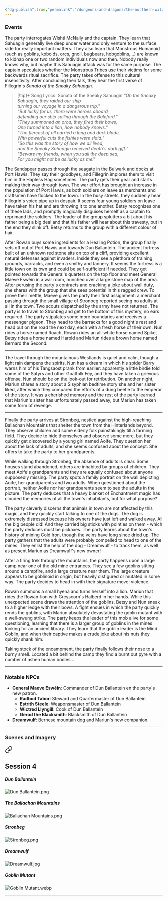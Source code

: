 ```yaml
---
{"dg-publish":true,"permalink":"/dungeons-and-dragons/the-northern-wilds/players/journal/session-4/","tags":["TTRPG/Campaigns/Northern-Wilds","Journal"]}
---
```


### Events
The party interrogates Wishti McNally and the captain. They learn that Sahuagin generally live deep under water and only venture to the surface side for really important matters. They also learn that Monstrous Humanoid (such as goblins, kobolds, orcs, gnoll, bugbears, hobgoblins,...) are known to kidnap one or two random individuals now and then. Nobody really knows why, but maybe this Sahuagin attack was for the same purpose. The captain speculates whether the Monstrous Tribes use their victims for some backwards ritual sacrifice. The party takes offense to this cultural insensitivity. After concluding their talk, they hear the first verse of Fillegrin's *Sonata of the Sneaky Sahuagin*.

>[!tip]+ Song Lyrics: Sonata of the Sneaky Sahuagin
>_"Oh the Sneaky Sahuagin, they raided our ship_  
_turning our voyage in a dangerous trip."_  
_"But lucky for us, there were heroes aboard,_  
_defending our ship sailing through the Baleford."_  
_"They summoned an orca, they fired their bows,_  
_One turned into a lion, how nobody knows."_  
_"The fiercest of all carried a long and dark blade,_  
_With powerful cuts the fishies were slaid."_  
_"So this was the story of how we all lived,_  
_and the Sneaky Sahuagin received death's dark gift._"  
_"Beware my friends, when you sail the deep sea,_  
_For you might not be as lucky as me!_"

The Sandspear passes through the seagate in the Bulwark and docks at Port Hawis. They say their goodbyes, and Fillegrin implores them to visit him in the Hapless Hag sometimes. The party gets their gear and starts making their way through town. The war effort has brought an increase in the population of Port Hawis, as both soldiers on leave as merchants and craftsmen have flocked to the town. In the busy streets, they suddenly hear Fillegrin's voice pipe up in despair. It seems four young soldiers on leave have taken his hat and are throwing it to one another. Betsy recognizes one of these lads, and promptly magically disguises herself as a captain to reprimand the soldiers. The leader of the group splutters a bit about his father being a big deal and that his father will hear about this travesty, but in the end they slink off. Betsy returns to the group with a different colour of hair.

After Rowan buys some ingredients for a Healing Potion, the group finally sets off out of Port Hawis and towards Dun Ballantein. The ancient fortress built of an unknown red stone sits on top of a cliff, providing excellent natural defenses against invaders. Inside they see a plethora of training grounds, barracks, and even a smithy and tannery. It seems the fortress is a little town on its own and could be self-sufficient if needed. They get pointed towards the General's quarters on the top floor and meet General Maeve Eswèin in a war room, hunched over a large stone map of the area. After perusing the party's contracts and cracking a joke about wall duty, she shares with the group that she sees potential in this ragged crew. To prove their mettle, Maeve gives the party their first assignment: a merchant passing through the small village of Stronbeg reported seeing no adults at all in the town. Two scouts dispatched by the army have not returned. The party is to travel to Stronbeg and get to the bottom of this mystery, no ears required. The party stipulates some more boundaries and receives a messenger pigeon. They head to the barracks for a good night's rest and head out on the road the next day, each with a fresh horse of their own. Nun rides a horse named Roach, Rowan rides an all-white horse named Spike, Betsy rides a horse named Harold and Mariun rides a brown horse named Bernard the Second.

---
The travel through the mountainous Westlands is quiet and calm, though a light rain dampens the spirits. Nun has a dream in which his spider Barry warns him of his Tangsaost prank from earlier: apparently a little birdie told some of the Satyrs and other Goatfolk Fey, and they have taken a grievous offense. Nun should be on the look-out for retribution. On another night, Mariun shares a story about a Sisyphian bedtime story she and her sister liked, after which they compared the efforts of a dung beetle to the emperor of the story. It was a cherished memory and the rest of the party learned that Mariun's sister has unfortunately passed away, but Mariun has taken some form of revenge.

---
Finally the party arrives at Stronbeg, nestled against the high-reaching Ballachan Mountains that shelter the town from the Hinterlands beyond. They observe children and some elderly folk painstakingly till a farming field. They decide to hide themselves and observe some more, but they quickly get discovered by a young girl named Aoife. They question her about the lack of adults, and she seems confused about the concept. She offers to take the party to her grandparents.

While walking through Stronbeg, the absence of adults is clear. Some houses stand abandoned, others are inhabited by groups of children. They meet Aoife's grandparents and they are equally confused about anyone supposedly missing. The party spots a family portrait on the wall depicting Aoife, her grandparents and two adults. When questioned about the portrait, neither Aoife nor her grandparents seem to see the adults in the picture. The party deduces that a heavy blanket of Enchantment magic has clouded the memories of all the town's inhabitants, but for what purpose?

The party cleverly discerns that animals in town are not affected by this magic, and they quickly start talking to one of the dogs. The dog is extremely distressed because his owners have just left and walked away. All the big people did! And they carried big sticks with pointies on them - which the party deduces must be pickaxes. The party learns about the town's history of mining Cold Iron, though the veins have long since dried up. The party gathers that the adults were probably compelled to head to one of the mines. They enlist the help of the dog - Dreamwulf - to track them, as well as present Mariun as Dreamwulf's new owner!

After a tiring trek through the mountains, the party happens upon a large camp near one of the old mine entrances. They see a few goblins sitting around a campfire, and a large creature near them. The large creature appears to be goblinoid in origin, but heavily disfigured or mutated in some way. The party decides to head in with their signature move: violence.

Rowan summons a small hyena and turns herself into a lion. Mariun that rides the Rowan-lion with Greyscorn's Halberd in her hands. While this unexpected scene draws the attention of the goblins, Betsy and Nun sneak to a higher ledge with their bows. A fight ensues in which the party quickly rends the goblins, with Mariun absolutely devastating the goblin mutant with a well-swung strike. The party keeps the leader of this mob alive for some questioning, learning that there is a larger group of goblins in the mines looking for an ancient library. They learn that the goblin leader is the Mind Goblin, and when their captive makes a crude joke about his nuts they quickly shank him.

Taking stock of the encampment, the party finally follows their nose to a burny smell. Located a bit behind the camp they find a burnt out pyre with a number of ashen human bodies...

---
### Notable NPCs
- **General Maeve Eswèin**: Commander of Dun Ballantein en the party's new patron.
	- **Radbod Tabor**: Steward and Quartermaster of Dun Ballantein
	- **Estrith Steele**: Weaponsmaster of Dun Ballantein
	- **Wictred Llyngill**: Cook of Dun Ballantein
	- **Gerod the Blacksmith**: Blacksmith of Dun Ballantein
- **Dreamwulf**: Bernese mountain dog and Mariun's new companion.

---
### Scenes and Imagery

<div class="transclusion internal-embed is-loaded"><a class="markdown-embed-link" href="/dungeons-and-dragons/the-northern-wilds/players/reference-material/scenes-and-imagery/#session-4" aria-label="Open link"><svg xmlns="http://www.w3.org/2000/svg" width="24" height="24" viewBox="0 0 24 24" fill="none" stroke="currentColor" stroke-width="2" stroke-linecap="round" stroke-linejoin="round" class="svg-icon lucide-link"><path d="M10 13a5 5 0 0 0 7.54.54l3-3a5 5 0 0 0-7.07-7.07l-1.72 1.71"></path><path d="M14 11a5 5 0 0 0-7.54-.54l-3 3a5 5 0 0 0 7.07 7.07l1.71-1.71"></path></svg></a><div class="markdown-embed">



## Session 4
##### Dun Ballantein
![Dun Ballantein.png](/img/user/z_attachments/The%20Northern%20Wilds/Dun%20Ballantein.png)

##### The Ballachan Mountains
![Ballachan Mountains.png](/img/user/z_attachments/The%20Northern%20Wilds/Ballachan%20Mountains.png)

##### Stronbeg
![Stronbeg.png](/img/user/z_attachments/The%20Northern%20Wilds/Stronbeg.png)

##### Dreamwulf
![Dreamwulf.jpg](/img/user/z_attachments/The%20Northern%20Wilds/Dreamwulf.jpg)

##### Goblin Mutant
![Goblin Mutant.webp](/img/user/z_attachments/The%20Northern%20Wilds/Goblin%20Mutant.webp)

---

</div></div>
